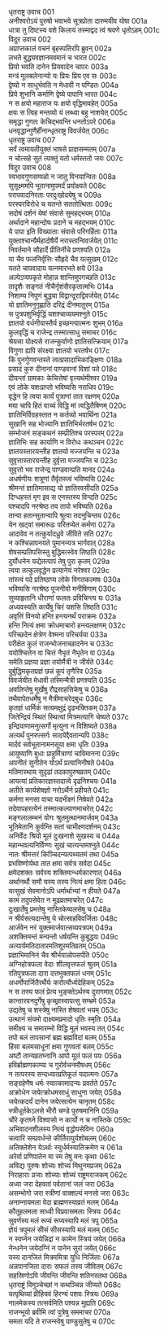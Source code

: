 धृतराष्ट्र उवाच	001  
अनीश्वरोऽयं पुरुषो भवाभवे सूत्रप्रोता दारुमयीव योषा	001a  
धात्रा तु दिष्टस्य वशे किलायं तस्माद्वद त्वं श्रवणे धृतोऽहम्	001c  
विदुर उवाच	002  
अप्राप्तकालं वचनं बृहस्पतिरपि ब्रुवन्	002a  
लभते बुद्ध्यवज्ञानमवमानं च भारत	002c  
प्रियो भवति दानेन प्रियवादेन चापरः	003a  
मन्त्रं मूलबलेनान्यो यः प्रियः प्रिय एव सः	003c  
द्वेष्यो न साधुर्भवति न मेधावी न पण्डितः	004a  
प्रिये शुभानि कर्माणि द्वेष्ये पापानि भारत	004c  
न स क्षयो महाराज यः क्षयो वृद्धिमावहेत्	005a  
क्षयः स त्विह मन्तव्यो यं लब्ध्वा बहु नाशयेत्	005c  
समृद्धा गुणतः केचिद्भवन्ति धनतोऽपरे	006a  
धनवृद्धान्गुणैर्हीनान्धृतराष्ट्र विवर्जयेत्	006c  
धृतराष्ट्र उवाच	007  
सर्वं त्वमायतीयुक्तं भाषसे प्राज्ञसम्मतम्	007a  
न चोत्सहे सुतं त्यक्तुं यतो धर्मस्ततो जयः	007c  
विदुर उवाच	008  
स्वभावगुणसम्पन्नो न जातु विनयान्वितः	008a  
सुसूक्ष्ममपि भूतानामुपमर्दं प्रयोक्ष्यते	008c  
परापवादनिरताः परदुःखोदयेषु च	009a  
परस्परविरोधे च यतन्ते सततोत्थिताः	009c  
सदोषं दर्शनं येषां संवासे सुमहद्भयम्	010a  
अर्थादाने महान्दोषः प्रदाने च महद्भयम्	010c  
ये पापा इति विख्याताः संवासे परिगर्हिताः	011a  
युक्ताश्चान्यैर्महादोषैर्ये नरास्तान्विवर्जयेत्	011c  
निवर्तमाने सौहार्दे प्रीतिर्नीचे प्रणश्यति	012a  
या चैव फलनिर्वृत्तिः सौहृदे चैव यत्सुखम्	012c  
यतते चापवादाय यत्नमारभते क्षये	013a  
अल्पेऽप्यपकृते मोहान्न शान्तिमुपगच्छति	013c  
तादृशैः सङ्गतं नीचैर्नृशंसैरकृतात्मभिः	014a  
निशाम्य निपुणं बुद्ध्या विद्वान्दूराद्विवर्जयेत्	014c  
यो ज्ञातिमनुगृह्णाति दरिद्रं दीनमातुरम्	015a  
स पुत्रपशुभिर्वृद्धिं यशश्चाव्ययमश्नुते	015c  
ज्ञातयो वर्धनीयास्तैर्य इच्छन्त्यात्मनः शुभम्	016a  
कुलवृद्धिं च राजेन्द्र तस्मात्साधु समाचर	016c  
श्रेयसा योक्ष्यसे राजन्कुर्वाणो ज्ञातिसत्क्रियाम्	017a  
विगुणा ह्यपि संरक्ष्या ज्ञातयो भरतर्षभ	017c  
किं पुनर्गुणवन्तस्ते त्वत्प्रसादाभिकाङ्क्षिणः	018a  
प्रसादं कुरु दीनानां पाण्डवानां विशां पते	018c  
दीयन्तां ग्रामकाः केचित्तेषां वृत्त्यर्थमीश्वर	019a  
एवं लोके यशःप्राप्तो भविष्यसि नराधिप	019c  
वृद्धेन हि त्वया कार्यं पुत्राणां तात रक्षणम्	020a  
मया चापि हितं वाच्यं विद्धि मां त्वद्धितैषिणम्	020c  
ज्ञातिभिर्विग्रहस्तात न कर्तव्यो भवार्थिना	021a  
सुखानि सह भोज्यानि ज्ञातिभिर्भरतर्षभ	021c  
सम्भोजनं सङ्कथनं सम्प्रीतिश्च परस्परम्	022a  
ज्ञातिभिः सह कार्याणि न विरोधः कथञ्चन	022c  
ज्ञातयस्तारयन्तीह ज्ञातयो मज्जयन्ति च	023a  
सुवृत्तास्तारयन्तीह दुर्वृत्ता मज्जयन्ति च	023c  
सुवृत्तो भव राजेन्द्र पाण्डवान्प्रति मानद	024a  
अधर्षणीयः शत्रूणां तैर्वृतस्त्वं भविष्यसि	024c  
श्रीमन्तं ज्ञातिमासाद्य यो ज्ञातिरवसीदति	025a  
दिग्धहस्तं मृग इव स एनस्तस्य विन्दति	025c  
पश्चादपि नरश्रेष्ठ तव तापो भविष्यति	026a  
तान्वा हतान्सुतान्वापि श्रुत्वा तदनुचिन्तय	026c  
येन खट्वां समारूढः परितप्येत कर्मणा	027a  
आदावेव न तत्कुर्यादध्रुवे जीविते सति	027c  
न कश्चिन्नापनयते पुमानन्यत्र भार्गवात्	028a  
शेषसम्प्रतिपत्तिस्तु बुद्धिमत्स्वेव तिष्ठति	028c  
दुर्योधनेन यद्येतत्पापं तेषु पुरा कृतम्	029a  
त्वया तत्कुलवृद्धेन प्रत्यानेयं नरेश्वर	029c  
तांस्त्वं पदे प्रतिष्ठाप्य लोके विगतकल्मषः	030a  
भविष्यसि नरश्रेष्ठ पूजनीयो मनीषिणाम्	030c  
सुव्याहृतानि धीराणां फलतः प्रविचिन्त्य यः	031a  
अध्यवस्यति कार्येषु चिरं यशसि तिष्ठति	031c  
अवृत्तिं विनयो हन्ति हन्त्यनर्थं पराक्रमः	032a  
हन्ति नित्यं क्षमा क्रोधमाचारो हन्त्यलक्षणम्	032c  
परिच्छदेन क्षेत्रेण वेश्मना परिचर्यया	033a  
परीक्षेत कुलं राजन्भोजनाच्छादनेन च	033c  
ययोश्चित्तेन वा चित्तं नैभृतं नैभृतेन वा	034a  
समेति प्रज्ञया प्रज्ञा तयोर्मैत्री न जीर्यते	034c  
दुर्बुद्धिमकृतप्रज्ञं छन्नं कूपं तृणैरिव	035a  
विवर्जयीत मेधावी तस्मिन्मैत्री प्रणश्यति	035c  
अवलिप्तेषु मूर्खेषु रौद्रसाहसिकेषु च	036a  
तथैवापेतधर्मेषु न मैत्रीमाचरेद्बुधः	036c  
कृतज्ञं धार्मिकं सत्यमक्षुद्रं दृढभक्तिकम्	037a  
जितेन्द्रियं स्थितं स्थित्यां मित्रमत्यागि चेष्यते	037c  
इन्द्रियाणामनुत्सर्गो मृत्युना न विशिष्यते	038a  
अत्यर्थं पुनरुत्सर्गः सादयेद्दैवतान्यपि	038c  
मार्दवं सर्वभूतानामनसूया क्षमा धृतिः	039a  
आयुष्याणि बुधाः प्राहुर्मित्राणां चाविमानना	039c  
अपनीतं सुनीतेन योऽर्थं प्रत्यानिनीषते	040a  
मतिमास्थाय सुदृढां तदकापुरुषव्रतम्	040c  
आयत्यां प्रतिकारज्ञस्तदात्वे दृढनिश्चयः	041a  
अतीते कार्यशेषज्ञो नरोऽर्थैर्न प्रहीयते	041c  
कर्मणा मनसा वाचा यदभीक्ष्णं निषेवते	042a  
तदेवापहरत्येनं तस्मात्कल्याणमाचरेत्	042c  
मङ्गलालम्भनं योगः श्रुतमुत्थानमार्जवम्	043a  
भूतिमेतानि कुर्वन्ति सतां चाभीक्ष्णदर्शनम्	043c  
अनिर्वेदः श्रियो मूलं दुःखनाशे सुखस्य च	044a  
महान्भवत्यनिर्विण्णः सुखं चात्यन्तमश्नुते	044c  
नातः श्रीमत्तरं किञ्चिदन्यत्पथ्यतमं तथा	045a  
प्रभविष्णोर्यथा तात क्षमा सर्वत्र सर्वदा	045c  
क्षमेदशक्तः सर्वस्य शक्तिमान्धर्मकारणात्	046a  
अर्थानर्थौ समौ यस्य तस्य नित्यं क्षमा हिता	046c  
यत्सुखं सेवमानोऽपि धर्मार्थाभ्यां न हीयते	047a  
कामं तदुपसेवेत न मूढव्रतमाचरेत्	047c  
दुःखार्तेषु प्रमत्तेषु नास्तिकेष्वलसेषु च	048a  
न श्रीर्वसत्यदान्तेषु ये चोत्साहविवर्जिताः	048c  
आर्जवेन नरं युक्तमार्जवात्सव्यपत्रपम्	049a  
अशक्तिमन्तं मन्यन्तो धर्षयन्ति कुबुद्धयः	049c  
अत्यार्यमतिदातारमतिशूरमतिव्रतम्	050a  
प्रज्ञाभिमानिनं चैव श्रीर्भयान्नोपसर्पति	050c  
अग्निहोत्रफला वेदाः शीलवृत्तफलं श्रुतम्	051a  
रतिपुत्रफला दारा दत्तभुक्तफलं धनम्	051c  
अधर्मोपार्जितैरर्थैर्यः करोत्यौर्ध्वदेहिकम्	052a  
न स तस्य फलं प्रेत्य भुङ्क्तेऽर्थस्य दुरागमात्	052c  
कान्तारवनदुर्गेषु कृच्छ्रास्वापत्सु सम्भ्रमे	053a  
उद्यतेषु च शस्त्रेषु नास्ति शेषवतां भयम्	053c  
उत्थानं संयमो दाक्ष्यमप्रमादो धृतिः स्मृतिः	054a  
समीक्ष्य च समारम्भो विद्धि मूलं भवस्य तत्	054c  
तपो बलं तापसानां ब्रह्म ब्रह्मविदां बलम्	055a  
हिंसा बलमसाधूनां क्षमा गुणवतां बलम्	055c  
अष्टौ तान्यव्रतघ्नानि आपो मूलं फलं पयः	056a  
हविर्ब्राह्मणकाम्या च गुरोर्वचनमौषधम्	056c  
न तत्परस्य सन्दध्यात्प्रतिकूलं यदात्मनः	057a  
सङ्ग्रहेणैष धर्मः स्यात्कामादन्यः प्रवर्तते	057c  
अक्रोधेन जयेत्क्रोधमसाधुं साधुना जयेत्	058a  
जयेत्कदर्यं दानेन जयेत्सत्येन चानृतम्	058c  
स्त्रीधूर्तकेऽलसे भीरौ चण्डे पुरुषमानिनि	059a  
चौरे कृतघ्ने विश्वासो न कार्यो न च नास्तिके	059c  
अभिवादनशीलस्य नित्यं वृद्धोपसेविनः	060a  
चत्वारि सम्प्रवर्धन्ते कीर्तिरायुर्यशोबलम्	060c  
अतिक्लेशेन येऽर्थाः स्युर्धर्मस्यातिक्रमेण च	061a  
अरेर्वा प्रणिपातेन मा स्म तेषु मनः कृथाः	061c  
अविद्यः पुरुषः शोच्यः शोच्यं मिथुनमप्रजम्	062a  
निराहाराः प्रजाः शोच्याः शोच्यं राष्ट्रमराजकम्	062c  
अध्वा जरा देहवतां पर्वतानां जलं जरा	063a  
असम्भोगो जरा स्त्रीणां वाक्शल्यं मनसो जरा	063c  
अनाम्नायमला वेदा ब्राह्मणस्याव्रतं मलम्	064a  
कौतूहलमला साध्वी विप्रवासमलाः स्त्रियः	064c  
सुवर्णस्य मलं रूप्यं रूप्यस्यापि मलं त्रपु	065a  
ज्ञेयं त्रपुमलं सीसं सीसस्यापि मलं मलम्	065c  
न स्वप्नेन जयेन्निद्रां न कामेन स्त्रियं जयेत्	066a  
नेन्धनेन जयेदग्निं न पानेन सुरां जयेत्	066c  
यस्य दानजितं मित्रममित्रा युधि निर्जिताः	067a  
अन्नपानजिता दाराः सफलं तस्य जीवितम्	067c  
सहस्रिणोऽपि जीवन्ति जीवन्ति शतिनस्तथा	068a  
धृतराष्ट्रं विमुञ्चेच्छां न कथञ्चिन्न जीव्यते	068c  
यत्पृथिव्यां व्रीहियवं हिरण्यं पशवः स्त्रियः	069a  
नालमेकस्य तत्सर्वमिति पश्यन्न मुह्यति	069c  
राजन्भूयो ब्रवीमि त्वां पुत्रेषु सममाचर	070a  
समता यदि ते राजन्स्वेषु पाण्डुसुतेषु च	070c  
